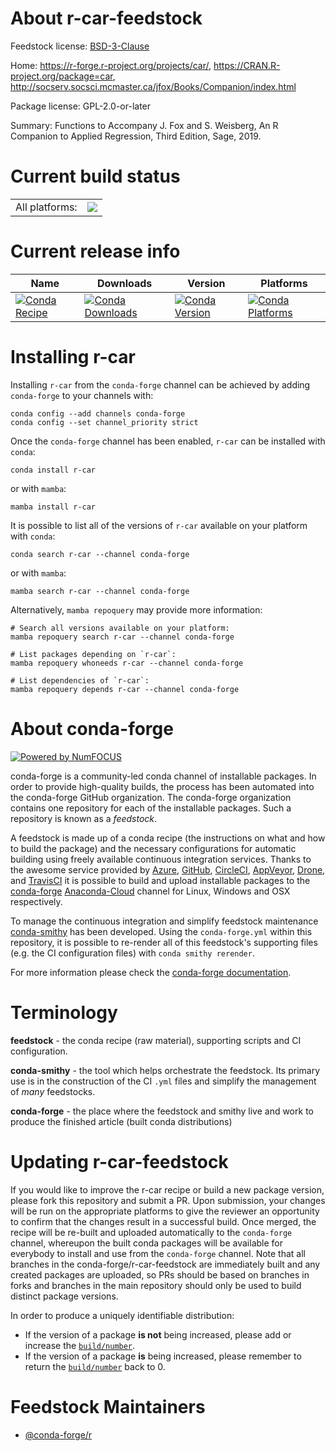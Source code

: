 About r-car-feedstock
=====================

Feedstock license: [BSD-3-Clause](https://github.com/conda-forge/r-car-feedstock/blob/main/LICENSE.txt)

Home: https://r-forge.r-project.org/projects/car/, https://CRAN.R-project.org/package=car, http://socserv.socsci.mcmaster.ca/jfox/Books/Companion/index.html

Package license: GPL-2.0-or-later

Summary: Functions to Accompany J. Fox and S. Weisberg, An R Companion to Applied Regression, Third Edition, Sage, 2019.

Current build status
====================


<table><tr><td>All platforms:</td>
    <td>
      <a href="https://dev.azure.com/conda-forge/feedstock-builds/_build/latest?definitionId=1022&branchName=main">
        <img src="https://dev.azure.com/conda-forge/feedstock-builds/_apis/build/status/r-car-feedstock?branchName=main">
      </a>
    </td>
  </tr>
</table>

Current release info
====================

| Name | Downloads | Version | Platforms |
| --- | --- | --- | --- |
| [![Conda Recipe](https://img.shields.io/badge/recipe-r--car-green.svg)](https://anaconda.org/conda-forge/r-car) | [![Conda Downloads](https://img.shields.io/conda/dn/conda-forge/r-car.svg)](https://anaconda.org/conda-forge/r-car) | [![Conda Version](https://img.shields.io/conda/vn/conda-forge/r-car.svg)](https://anaconda.org/conda-forge/r-car) | [![Conda Platforms](https://img.shields.io/conda/pn/conda-forge/r-car.svg)](https://anaconda.org/conda-forge/r-car) |

Installing r-car
================

Installing `r-car` from the `conda-forge` channel can be achieved by adding `conda-forge` to your channels with:

```
conda config --add channels conda-forge
conda config --set channel_priority strict
```

Once the `conda-forge` channel has been enabled, `r-car` can be installed with `conda`:

```
conda install r-car
```

or with `mamba`:

```
mamba install r-car
```

It is possible to list all of the versions of `r-car` available on your platform with `conda`:

```
conda search r-car --channel conda-forge
```

or with `mamba`:

```
mamba search r-car --channel conda-forge
```

Alternatively, `mamba repoquery` may provide more information:

```
# Search all versions available on your platform:
mamba repoquery search r-car --channel conda-forge

# List packages depending on `r-car`:
mamba repoquery whoneeds r-car --channel conda-forge

# List dependencies of `r-car`:
mamba repoquery depends r-car --channel conda-forge
```


About conda-forge
=================

[![Powered by
NumFOCUS](https://img.shields.io/badge/powered%20by-NumFOCUS-orange.svg?style=flat&colorA=E1523D&colorB=007D8A)](https://numfocus.org)

conda-forge is a community-led conda channel of installable packages.
In order to provide high-quality builds, the process has been automated into the
conda-forge GitHub organization. The conda-forge organization contains one repository
for each of the installable packages. Such a repository is known as a *feedstock*.

A feedstock is made up of a conda recipe (the instructions on what and how to build
the package) and the necessary configurations for automatic building using freely
available continuous integration services. Thanks to the awesome service provided by
[Azure](https://azure.microsoft.com/en-us/services/devops/), [GitHub](https://github.com/),
[CircleCI](https://circleci.com/), [AppVeyor](https://www.appveyor.com/),
[Drone](https://cloud.drone.io/welcome), and [TravisCI](https://travis-ci.com/)
it is possible to build and upload installable packages to the
[conda-forge](https://anaconda.org/conda-forge) [Anaconda-Cloud](https://anaconda.org/)
channel for Linux, Windows and OSX respectively.

To manage the continuous integration and simplify feedstock maintenance
[conda-smithy](https://github.com/conda-forge/conda-smithy) has been developed.
Using the ``conda-forge.yml`` within this repository, it is possible to re-render all of
this feedstock's supporting files (e.g. the CI configuration files) with ``conda smithy rerender``.

For more information please check the [conda-forge documentation](https://conda-forge.org/docs/).

Terminology
===========

**feedstock** - the conda recipe (raw material), supporting scripts and CI configuration.

**conda-smithy** - the tool which helps orchestrate the feedstock.
                   Its primary use is in the construction of the CI ``.yml`` files
                   and simplify the management of *many* feedstocks.

**conda-forge** - the place where the feedstock and smithy live and work to
                  produce the finished article (built conda distributions)


Updating r-car-feedstock
========================

If you would like to improve the r-car recipe or build a new
package version, please fork this repository and submit a PR. Upon submission,
your changes will be run on the appropriate platforms to give the reviewer an
opportunity to confirm that the changes result in a successful build. Once
merged, the recipe will be re-built and uploaded automatically to the
`conda-forge` channel, whereupon the built conda packages will be available for
everybody to install and use from the `conda-forge` channel.
Note that all branches in the conda-forge/r-car-feedstock are
immediately built and any created packages are uploaded, so PRs should be based
on branches in forks and branches in the main repository should only be used to
build distinct package versions.

In order to produce a uniquely identifiable distribution:
 * If the version of a package **is not** being increased, please add or increase
   the [``build/number``](https://docs.conda.io/projects/conda-build/en/latest/resources/define-metadata.html#build-number-and-string).
 * If the version of a package **is** being increased, please remember to return
   the [``build/number``](https://docs.conda.io/projects/conda-build/en/latest/resources/define-metadata.html#build-number-and-string)
   back to 0.

Feedstock Maintainers
=====================

* [@conda-forge/r](https://github.com/conda-forge/r/)

